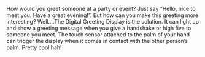 How would you greet someone at a party or event? Just say “Hello, nice to meet you. Have a great evening!”. But how can you make this greeting more interesting? Well….The Digital Greeting Display is the solution. It can light up and show a greeting message when you give a handshake or high five to someone you meet. The touch sensor attached to the palm of your hand can trigger the display when it comes in contact with the other person’s palm. Pretty cool hah!

